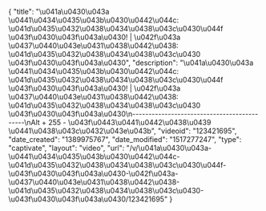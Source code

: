 {
    "title": "\u041a\u0430\u043a \u0441\u0434\u0435\u043b\u0430\u0442\u044c: \u041d\u0435\u0432\u0438\u0434\u0438\u043c\u0430\u044f \u043f\u0430\u043f\u043a\u0430! | \u042f\u043a \u0437\u0440\u043e\u0431\u0438\u0442\u0438: \u041d\u0435\u0432\u0438\u0434\u0438\u043c\u0430 \u043f\u0430\u043f\u043a\u0430",
    "description": "\u041a\u0430\u043a \u0441\u0434\u0435\u043b\u0430\u0442\u044c: \u041d\u0435\u0432\u0438\u0434\u0438\u043c\u0430\u044f \u043f\u0430\u043f\u043a\u0430! | \u042f\u043a \u0437\u0440\u043e\u0431\u0438\u0442\u0438: \u041d\u0435\u0432\u0438\u0434\u0438\u043c\u0430 \u043f\u0430\u043f\u043a\u0430\n--------------------------------------------\nAlt + 255 - \u043f\u0443\u0441\u0442\u0438\u0439 \u0441\u0438\u043c\u0432\u043e\u043b",
    "videoid": "123421695",
    "date_created": "1389975767",
    "date_modified": "1517277247",
    "type": "captivate",
    "layout": "video",
    "url": "\/v\/\u041a\u0430\u043a-\u0441\u0434\u0435\u043b\u0430\u0442\u044c-\u041d\u0435\u0432\u0438\u0434\u0438\u043c\u0430\u044f-\u043f\u0430\u043f\u043a\u0430-\u042f\u043a-\u0437\u0440\u043e\u0431\u0438\u0442\u0438-\u041d\u0435\u0432\u0438\u0434\u0438\u043c\u0430-\u043f\u0430\u043f\u043a\u0430\/123421695"
}